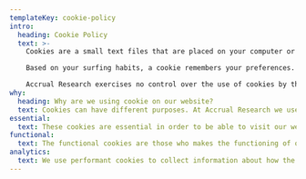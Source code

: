 ```yaml
---
templateKey: cookie-policy
intro:
  heading: Cookie Policy
  text: >-
    Cookies are a small text files that are placed on your computer or mobile device by websites you visit. They are widely used in order to make a website work, or work more efficiently, as well as to provide information to the owners of the site. These cookies contain a unique code which allows us to recognize your browser during your visit to our website ( so-called a 'session' cookie) or later, repeated visits (so-called permanent cookies). The content of a cookie usually consists of the name of the server that placed the cookie, an expiration date and a unique numeric code.

    Based on your surfing habits, a cookie remembers your preferences. These personal interests are stored on the hard drive of your computer. Cookies make the interaction between you, the visitor, and the website easier, faster and help you to navigate between the different parts of a website.  Cookies are also used to make the content of, or the publicity on a website more relevant for the visitor. Finally, a cookie will ensure that the content is adaptable to your personal taste and needs.

    Accrual Research exercises no control over the use of cookies by third parties, such as, for example by advertisers, and also not on cookies resulting from the use of parts of the site. You can always check and/or erase cookies and you can set your browser so that cookies are blocked. You can also delete the already installed cookies at any time on your computer or mobile device. This means that you then have to reset your preferences on each visit and that some parts of the website may not always work properly.
why:
  heading: Why are we using cookie on our website?
  text: Cookies can have different purposes. At Accrual Research we use cookies with four different goals
essential: 
  text: These cookies are essential in order to be able to visit our website and to use specific features of the service. These cookies enable you, for example, to navigate between the different parts of the website, to fill out forms or to download preferable content. If you reject cookies, certain parts of the website may not work optimally or not at all
functional:
  text: The functional cookies are those who makes the functioning of our website easier and more enjoyable for the visitor and offer you a more personalized browsing experience. This include that cookies help to remember your language preference and your customer segment, as well as keep track of whether you already was asked to subscribe to the newsletter, so we do not submit the same question over and over again.
analytics:
  text: We use performant cookies to collect information about how the visitors use our website in order to improve the content of our website, to adapt more to the needs of the visitors and to the ease of use of our website. For example, a cookie that helps us count the number of unique visitors and a cookie which keeps track of which pages are most popular. For analyses of the use of our website, we also make use of Google Analytics which also use cookies. The gathered information is used anonymously and can in no way be linked to a single person. Information provided by the visitor will not be passed on to third parties.
---
```

